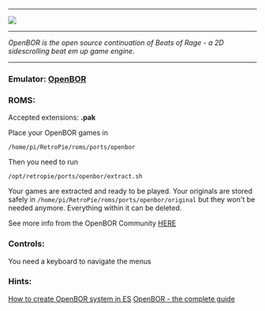 
***

![](http://i.imgur.com/QSPlNYP.png)

***
_OpenBOR is the open source continuation of Beats of Rage - a 2D sidescrolling beat em up game engine._
***
### Emulator: [OpenBOR](https://github.com/rofl0r/openbor.git)

### ROMS:

Accepted extensions: **.pak**

Place your OpenBOR games in 
```
/home/pi/RetroPie/roms/ports/openbor
```

Then you need to run
```
/opt/retropie/ports/openbor/extract.sh
```

Your games are extracted and ready to be played. Your originals are stored safely in `/home/pi/RetroPie/roms/ports/openbor/original` but they won't be needed anymore. Everything within it can be deleted.

See more info from the OpenBOR Community [HERE](http://www.chronocrash.com/forum/index.php)

### Controls:

You need a keyboard to navigate the menus

### Hints:

[How to create OpenBOR system in ES](https://retropie.org.uk/forum/topic/13784)
[OpenBOR - the complete guide](https://retropie.org.uk/forum/topic/18565)